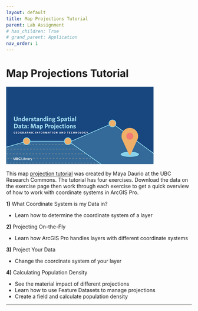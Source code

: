 ```yaml
---
layout: default
title: Map Projections Tutorial
parent: Lab Assignment
# has_children: True
# grand_parent: Application
nav_order: 1
---
```


# Map Projections Tutorial
<!-- {: .no_toc } -->

<img src="content/images/understanding-spatial-data-map-projections.jpg" width="400">

This map [projection tutorial](https://ubc-library-rc.github.io/map-projections/content/exercises.html) was created by Maya Daurio at the UBC Research Commons.  The tutorial has four exercises.  Download the data on the exercise page then work through each exercise to get a quick overview of how to work with coordinate systems in ArcGIS Pro.

**1)** What Coordinate System is my Data in?
- Learn how to determine the coordinate system of a layer

**2)** Projecting On-the-Fly
- Learn how ArcGIS Pro handles layers with different coordinate systems

**3)** Project Your Data
- Change the coordinate system of your layer

**4)** Calculating Population Density
- See the material impact of different projections
- Learn how to use Feature Datasets to manage projections
- Create a field and calculate population density

---
